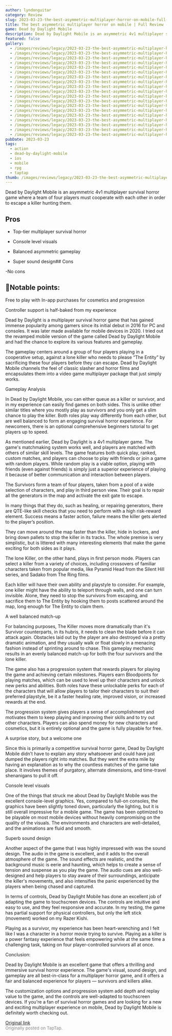 ```yaml
---
author: lyndonguitar
category: Review
slug: 2023-03-23-the-best-asymmetric-multiplayer-horror-on-mobile-full-review-dead-by-daylight-mobile
title: The best asymmetric multiplayer horror on mobile | Full Review - Dead by Daylight Mobile
game: Dead by Daylight Mobile
description: Dead by Daylight Mobile is an asymmetric 4v1 multiplayer survival horror game where a team of four players must cooperate with each other in order to escape a killer hunting them.
featured: false
gallery:
  - /images/reviews/legacy/2023-03-23-the-best-asymmetric-multiplayer-horror-on-mobile--full-review---dead-by-daylight-mobile-0.avif
  - /images/reviews/legacy/2023-03-23-the-best-asymmetric-multiplayer-horror-on-mobile--full-review---dead-by-daylight-mobile-1.avif
  - /images/reviews/legacy/2023-03-23-the-best-asymmetric-multiplayer-horror-on-mobile--full-review---dead-by-daylight-mobile-2.avif
  - /images/reviews/legacy/2023-03-23-the-best-asymmetric-multiplayer-horror-on-mobile--full-review---dead-by-daylight-mobile-3.avif
  - /images/reviews/legacy/2023-03-23-the-best-asymmetric-multiplayer-horror-on-mobile--full-review---dead-by-daylight-mobile-4.avif
  - /images/reviews/legacy/2023-03-23-the-best-asymmetric-multiplayer-horror-on-mobile--full-review---dead-by-daylight-mobile-5.avif
  - /images/reviews/legacy/2023-03-23-the-best-asymmetric-multiplayer-horror-on-mobile--full-review---dead-by-daylight-mobile-6.avif
  - /images/reviews/legacy/2023-03-23-the-best-asymmetric-multiplayer-horror-on-mobile--full-review---dead-by-daylight-mobile-7.avif
  - /images/reviews/legacy/2023-03-23-the-best-asymmetric-multiplayer-horror-on-mobile--full-review---dead-by-daylight-mobile-8.avif
  - /images/reviews/legacy/2023-03-23-the-best-asymmetric-multiplayer-horror-on-mobile--full-review---dead-by-daylight-mobile-9.avif
  - /images/reviews/legacy/2023-03-23-the-best-asymmetric-multiplayer-horror-on-mobile--full-review---dead-by-daylight-mobile-10.avif
  - /images/reviews/legacy/2023-03-23-the-best-asymmetric-multiplayer-horror-on-mobile--full-review---dead-by-daylight-mobile-11.avif
  - /images/reviews/legacy/2023-03-23-the-best-asymmetric-multiplayer-horror-on-mobile--full-review---dead-by-daylight-mobile-12.avif
  - /images/reviews/legacy/2023-03-23-the-best-asymmetric-multiplayer-horror-on-mobile--full-review---dead-by-daylight-mobile-13.avif
  - /images/reviews/legacy/2023-03-23-the-best-asymmetric-multiplayer-horror-on-mobile--full-review---dead-by-daylight-mobile-14.avif
  - /images/reviews/legacy/2023-03-23-the-best-asymmetric-multiplayer-horror-on-mobile--full-review---dead-by-daylight-mobile-15.avif
  - /images/reviews/legacy/2023-03-23-the-best-asymmetric-multiplayer-horror-on-mobile--full-review---dead-by-daylight-mobile-16.avif
  - /images/reviews/legacy/2023-03-23-the-best-asymmetric-multiplayer-horror-on-mobile--full-review---dead-by-daylight-mobile-17.avif
  - /images/reviews/legacy/2023-03-23-the-best-asymmetric-multiplayer-horror-on-mobile--full-review---dead-by-daylight-mobile-18.avif
pubDate: 2023-03-23
tags:
  - action
  - dead-by-daylight-mobile
  - ios
  - mobile
  - rpg
  - taptap
thumb: /images/reviews/legacy/2023-03-23-the-best-asymmetric-multiplayer-horror-on-mobile--full-review---dead-by-daylight-mobile-0.avif
---
```


Dead by Daylight Mobile is an asymmetric 4v1 multiplayer survival horror game where a team of four players must cooperate with each other in order to escape a killer hunting them.




## Pros



- Top-tier multiplayer survival horror


- Console level visuals


- Balanced asymmetric gameplay


- Super sound design## Cons


-No cons


## 📝Notable points:

Free to play with In-app purchases for cosmetics and progression

Controller support is half-baked from my experience

Dead by Daylight is a multiplayer survival horror game that has gained immense popularity among gamers since its initial debut in 2016 for PC and consoles. It was later made available for mobile devices in 2020. I tried out the revamped mobile version of the game called Dead by Daylight Mobile and had the chance to explore its various features and gameplay.

The gameplay centers around a group of four players playing in a cooperative setup, against a lone killer who needs to please “The Entity” by sacrificing these four players before they can escape. Dead by Daylight Mobile channels the feel of classic slasher and horror films and encapsulates them into a video game multiplayer package that just simply works.

Gameplay Analysis

In Dead by Daylight Mobile, you can either queue as a killer or survivor, and in my experience can easily find games on both sides. This is unlike other similar titles where you mostly play as survivors and you only get a slim chance to play the killer. Both roles play way differently from each other, but are well balanced to form an engaging survival horror experience. For newcomers, there is an optional comprehensive beginners tutorial to get players up to speed.

As mentioned earlier, Dead by Daylight is a 4v1 multiplayer game. The game's matchmaking system works well, and players are matched with others of similar skill levels. The game features both quick play, ranked, custom matches, and players can choose to play with friends or join a game with random players. While random play is a viable option, playing with friends (even against friends) is simply just a superior experience of playing it because of better communication and interaction between players.

The Survivors form a team of four players, taken from a pool of a wide selection of characters, and play in third person view. Their goal is to repair all the generators in the map and activate the exit gate to escape.

In many things that they do, such as healing, or repairing generators, there are QTE-like skill checks that you need to perform with a high risk-reward element. Success means a faster action, failure means the killer gets alerted to the player’s position.

They can move around the map faster than the killer, hide in lockers, and bring down pallets to stop the killer in its tracks. The whole premise is very simplistic, but is littered with many interesting elements that make the game exciting for both sides as it plays.

The lone Killer, on the other hand, plays in first person mode. Players can select a killer from a variety of choices, including crossovers of familiar characters taken from popular media, like Pyramid Head from the Silent Hill series, and Sadako from The Ring films.

Each killer will have their own ability and playstyle to consider. For example, one killer might have the ability to teleport through walls, and one can turn invisible. Alone, they need to stop the survivors from escaping, and sacrifice them to The Entity by hooking them to posts scattered around the map, long enough for The Entity to claim them.

A well balanced match-up

For balancing purposes, The Killer moves more dramatically than it's Survivor counterparts, in its hubris, it needs to clean the blade before it can attack again. Obstacles laid out by the player are also destroyed via a pretty dramatic animation, and they usually walk or float slowly in a menacing fashion instead of sprinting around to chase. This gameplay mechanic results in an evenly balanced match-up for both the four survivors and the lone killer.

The game also has a progression system that rewards players for playing the game and achieving certain milestones. Players earn Bloodpoints for playing matches, which can be used to level up their characters and unlock new perks and abilities.  Both roles have these unlockable perks for each of the characters that will allow players to tailor their characters to suit their preferred playstyle, be it a faster healing rate, improved vision, or increased rewards at the end.

The progression system gives players a sense of accomplishment and motivates them to keep playing and improving their skills and to try out other characters. Players can also spend money for new characters and cosmetics, but it is entirely optional and the game is fully playable for free.

A surprise story, but a welcome one

Since this is primarily a competitive survival horror game, Dead by Daylight Mobile didn’t have to explain any story whatsoever and could have just dumped the players right into matches. But they went the extra mile by having an explanation as to why the countless matches of the game take place. It involves themes of purgatory, alternate dimensions, and time-travel shenanigans to pull it off.

Console level visuals

One of the things that struck me about Dead by Daylight Mobile was the excellent console-level graphics. Yes, compared to full-on consoles, the graphics have been slightly toned down, particularly the lighting, but it is still overall impressive for a mobile game. The game has been optimized to be playable on most mobile devices without heavily compromising on the quality of the visuals. The environments and characters are well-detailed, and the animations are fluid and smooth.

Superb sound design

Another aspect of the game that I was highly impressed with was the sound design. The audio in the game is excellent, and it adds to the overall atmosphere of the game. The sound effects are realistic, and the background music is eerie and haunting, which helps to create a sense of tension and suspense as you play the game. The audio cues are also well-designed and help players to stay aware of their surroundings, anticipate the killer's movements, and also intensifies the panic experienced by the players when being chased and captured.

In terms of controls, Dead by Daylight Mobile has done an excellent job of adapting the game to touchscreen devices. The controls are intuitive and easy to use, and they feel responsive and accurate. In my testing, the game has partial support for physical controllers, but only the left stick (movement) worked on my Razer Kishi.

Playing as a survivor, my experience has been heart-wrenching and I felt like I was a character in a horror movie trying to survive. Playing as a killer is a power fantasy experience that feels empowering while at the same time a challenging task, taking on four player-controlled survivors all at once.

Conclusion:

Dead by Daylight Mobile is an excellent game that offers a thrilling and immersive survival horror experience. The game's visual, sound design, and gameplay are all best-in-class for a multiplayer horror game, and it offers a fair and balanced experience for players — survivors and killers alike.

The customization options and progression system add depth and replay value to the game, and the controls are well-adapted to touchscreen devices. If you're a fan of survival horror games and are looking for a new and exciting multiplayer experience on mobile, Dead by Daylight Mobile is definitely worth checking out.

[Original link](https://www.taptap.io/post/4873020)<br><span style="font-size: 0.95em; color: #888;">Originally posted on TapTap.</span>